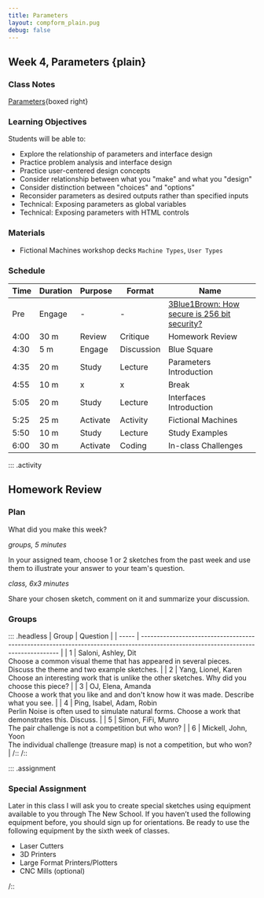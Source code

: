 ```yaml
---
title: Parameters
layout: compform_plain.pug
debug: false
---
```


## Week 4, Parameters {plain}

### Class Notes

[Parameters](../parameters/index.html){boxed right}

### Learning Objectives

Students will be able to:

- Explore the relationship of parameters and interface design
- Practice problem analysis and interface design
- Practice user-centered design concepts
- Consider relationship between what you "make" and what you "design"
- Consider distinction between "choices" and "options"
- Reconsider parameters as desired outputs rather than specified inputs
- Technical: Exposing parameters as global variables
- Technical: Exposing parameters with HTML controls

### Materials

- Fictional Machines workshop decks `Machine Types`, `User Types`

### Schedule

| Time | Duration | Purpose  | Format     | Name                                                                                        |
| ---- | -------- | -------- | ---------- | ------------------------------------------------------------------------------------------- |
| Pre  | Engage   | -        | -          | [3Blue1Brown: How secure is 256 bit security?](https://www.youtube.com/watch?v=S9JGmA5_unY) |
| 4:00 | 30 m     | Review   | Critique   | Homework Review                                                                             |
| 4:30 | 5 m      | Engage   | Discussion | Blue Square                                                                                 |
| 4:35 | 20 m     | Study    | Lecture    | Parameters Introduction                                                                     |
| 4:55 | 10 m     | x        | x          | Break                                                                                       |
| 5:05 | 20 m     | Study    | Lecture    | Interfaces Introduction                                                                     |
| 5:25 | 25 m     | Activate | Activity   | Fictional Machines                                                                          |
| 5:50 | 10 m     | Study    | Lecture    | Study Examples                                                                              |
| 6:00 | 30 m     | Activate | Coding     | In-class Challenges                                                                         |

::: .activity

## Homework Review

### Plan

What did you make this week?

_groups, 5 minutes_

In your assigned team, choose 1 or 2 sketches from the past week and use them to illustrate your answer to your team's question.

_class, 6x3 minutes_

Share your chosen sketch, comment on it and summarize your discussion.

### Groups

::: .headless
| Group | Question |
| ----- | ---------------------------------------------------------------------------------------------------------------------------------- |
| 1 | Saloni, Ashley, Dit<br/>Choose a common visual theme that has appeared in several pieces. Discuss the theme and two example sketches. |
| 2 | Yang, Lionel, Karen<br/>Choose an interesting work that is unlike the other sketches. Why did you choose this piece? |
| 3 | OJ, Elena, Amanda<br/>Choose a work that you like and and don't know how it was made. Describe what you see. |
| 4 | Ping, Isabel, Adam, Robin<br/>Perlin Noise is often used to simulate natural forms. Choose a work that demonstrates this. Discuss. |
| 5 | Simon, FiFi, Munro<br/>The pair challenge is not a competition but who won? |
| 6 | Mickell, John, Yoon<br/>The individual challenge (treasure map) is not a competition, but who won? |
/::
/::

::: .assignment

### Special Assignment

Later in this class I will ask you to create special sketches using equipment available to you through The New School. If you haven’t used the following equipment before, you should sign up for orientations. Be ready to use the following equipment by the sixth week of classes.

- Laser Cutters
- 3D Printers
- Large Format Printers/Plotters
- CNC Mills (optional)

/::

<style> 
    .headless thead {
        display: none;
    }
</style>
